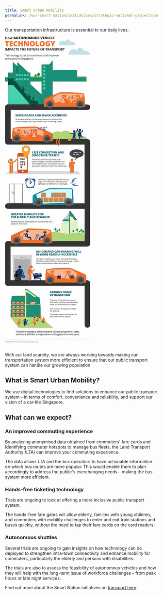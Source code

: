 ```yaml
---
title: Smart Urban Mobility
permalink: /our-smart-nation/initiatives/strategic-national-projects/smart-urban-mobility
---
```


Our transportation infrastructure is essential to our daily lives. 

![Smart Urban Mobility infographics](/images/our-smart-nation/Initiatives/smart-urban-mobility.jpeg)

With our land scarcity, we are always working towards making our transportation system more efficient to ensure that our public transport system can handle our growing population. 

## What is Smart Urban Mobility?

We use digital technologies to find solutions to enhance our public transport system – in terms of comfort, convenience and reliability, and support our vision of a car-lite Singapore. 
 
## What can we expect?

### An improved commuting experience 
By analysing anonymised data obtained from commuters' fare cards and identifying commuter hotspots to manage bus fleets, the Land Transport Authority (LTA) can improve your commuting experience.

The data allows LTA and the bus operators to have actionable information on which bus routes are more popular. This would enable them to plan accordingly to address the public's everchanging needs – making the bus system more efficient. 

### Hands-free ticketing technology 

Trials are ongoing to look at offering a more inclusive public transport system. 

The hands-free fare gates will allow elderly, families with young children, and commuters with mobility challenges to enter and exit train stations and buses quickly, without the need to tap their fare cards on the card readers.  

### Autonomous shuttles

Several trials are ongoing to gain insights on how technology can be deployed to strengthen intra-town connectivity and enhance mobility for commuters, particularly the elderly and persons with disabilities.

The trials are also to assess the feasibility of autonomous vehicles and how they will help with the long-term issue of workforce challenges – from peak hours or late night services.

Find out more about the Smart Nation initiatives on [transport here](/our-smart-nation/initiatives/transport).
